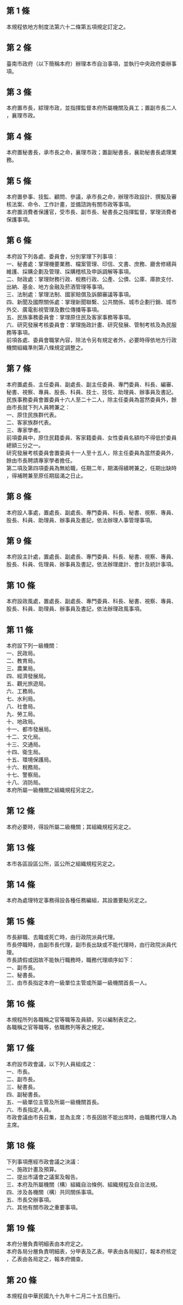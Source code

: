 第 1 條
-------
本規程依地方制度法第六十二條第五項規定訂定之。

第 2 條
-------
臺南市政府（以下簡稱本府）辦理本市自治事項，並執行中央政府委辦事  
項。

第 3 條
-------
本府置市長，綜理市政，並指揮監督本府所屬機關及員工；置副市長二人  
，襄理市政。

第 4 條
-------
本府置秘書長，承市長之命，襄理市政；置副秘書長，襄助秘書長處理業  
務。

第 5 條
-------
本府置參事、技監、顧問、參議，承市長之命，辦理市政設計、撰擬及審  
核法案、命令、工作計畫，並備諮詢有關市政等事項。  
本府置消費者保護官，受市長、副市長、秘書長之指揮監督，掌理消費者  
保護事項。

第 6 條
-------
本府設下列各處、委員會，分別掌理下列事項：  
一、秘書處：掌理機要業務、檔案管理、印信、文書、庶務、廳舍修繕與  
    維護、採購企劃及管理、採購稽核及申訴調解等事項。  
二、財政處：掌理財務行政、稅務行政、公產、公債、公庫、庫款支付、  
    出納、基金、地方金融及菸酒管理等事項。  
三、法制處：掌理法制、國家賠償及訴願審議等事項。  
四、新聞及國際關係處：掌理新聞聯繫、公共關係、城市企劃行銷、城市  
    外交、廣電影視管理及數位傳播等事項。  
五、民族事務委員會：掌理原住民及客家事務等事項。  
六、研究發展考核委員會：掌理施政計畫、研究發展、管制考核及為民服  
    務等事項。  
前項各處、委員會職掌內容，除法令另有規定者外，必要時得依地方行政  
機關組織準則第八條規定調整之。

第 7 條
-------
本府置處長、主任委員、副處長、副主任委員、專門委員、科長、編審、  
秘書、視察、專員、股長、科員、技士、技佐、助理員、辦事員及書記。  
民族事務委員會置委員十六人至二十二人，除主任委員為當然委員外，餘  
由市長就下列人員聘兼之：  
一、原住民族群代表。  
二、客家族群代表。  
三、專家學者。  
前項委員中，原住民籍委員、客家籍委員、女性委員名額均不得低於委員  
總額三分之一。  
研究發展考核委員會置委員十一人至十五人，除主任委員為當然委員外，  
餘由市長聘請專家學者擔任。  
第二項及第四項委員為無給職，任期二年，期滿得續聘兼之，任期出缺時  
，得補聘兼至原任期屆滿之日止。

第 8 條
-------
本府設人事處，置處長、副處長、專門委員、科長、秘書、視察、專員、  
股長、科員、助理員、辦事員及書記，依法辦理人事管理事項。

第 9 條
-------
本府設主計處，置處長、副處長、專門委員、科長、秘書、視察、專員、  
股長、科員、佐理員、辦事員及書記，依法辦理歲計、會計及統計事項。

第 10 條
--------
本府設政風處，置處長、副處長、專門委員、科長、秘書、視察、專員、  
股長、科員、助理員、辦事員及書記，依法辦理政風事項。

第 11 條
--------
本府設下列一級機關：  
一、民政局。  
二、教育局。  
三、農業局。  
四、經濟發展局。  
五、觀光旅遊局。  
六、工務局。  
七、水利局。  
八、社會局。  
九、勞工局。  
十、地政局。  
十一、都市發展局。  
十二、文化局。  
十三、交通局。  
十四、衛生局。  
十五、環境保護局。  
十六、稅務局。  
十七、警察局。  
十八、消防局。  
本府所屬一級機關之組織規程另定之。

第 12 條
--------
本府必要時，得設所屬二級機關；其組織規程另定之。

第 13 條
--------
本市各區設區公所，區公所之組織規程另定之。

第 14 條
--------
本府為處理特定事務得設各種任務編組，其設置要點另定之。

第 15 條
--------
市長辭職、去職或死亡時，由行政院派員代理。  
市長停職時，由副市長代理，副市長出缺或不能代理時，由行政院派員代  
理。  
市長請假或因故不能執行職務時，職務代理順序如下：  
一、副市長。  
二、秘書長。  
三、由市長指定本府一級單位主管或所屬一級機關首長一人。

第 16 條
--------
本規程所列各職稱之官等職等及員額，另以編制表定之。  
各職稱之官等職等，依職務列等表之規定。

第 17 條
--------
本府設市政會議，以下列人員組成之：  
一、市長。  
二、副市長。  
三、秘書長。  
四、副秘書長。  
五、一級單位主管及所屬一級機關首長。  
六、市長指定人員。  
市政會議由市長召集，並為主席；市長因故不能出席時，由職務代理人為  
主席。

第 18 條
--------
下列事項應經市政會議之決議：  
一、施政計畫及預算。  
二、提出市議會之議案及報告。  
三、本府及所屬機關（構）組織自治條例、組織規程及自治法規。  
四、涉及各機關（構）共同關係事項。  
五、市長交辦事項。  
六、其他有關市政之重要事項。

第 19 條
--------
本府分層負責明細表由本府定之。  
本府各局分層負責明細表，分甲表及乙表。甲表由各局擬訂，報本府核定  
，乙表由各局定之，報本府備查。

第 20 條
--------
本規程自中華民國九十九年十二月二十五日施行。

